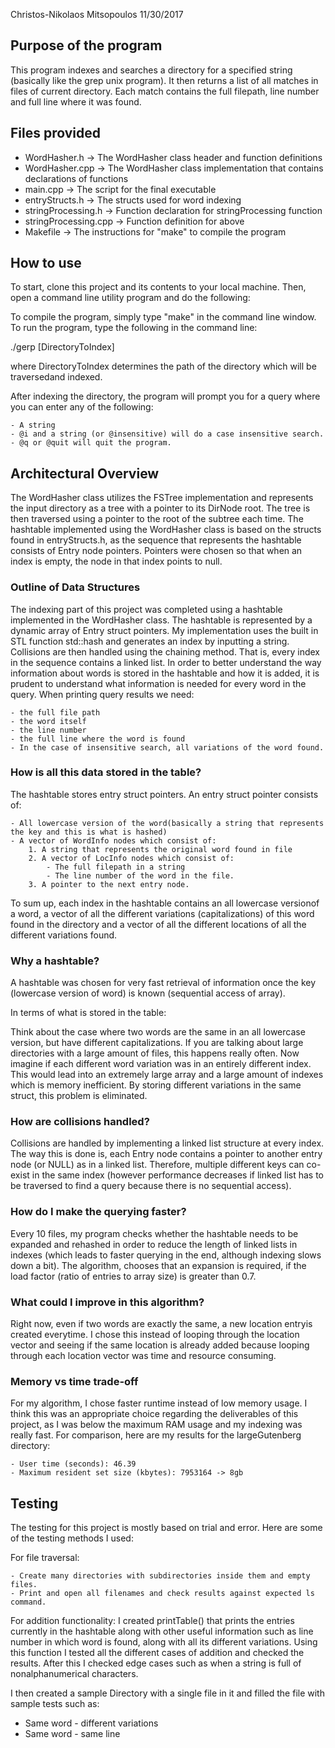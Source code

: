 Christos-Nikolaos Mitsopoulos
11/30/2017


## Purpose of the program

This program indexes and searches a directory for a specified string (basically like the grep unix program). It then returns a list of all matches
in files of current directory. Each match contains the full filepath, line number and full line where it was found.

## Files provided

- WordHasher.h -> The WordHasher class header and function definitions
- WordHasher.cpp -> The WordHasher class implementation that
					contains declarations of functions
- main.cpp -> The script for the final executable
- entryStructs.h -> The structs used for word indexing
- stringProcessing.h -> Function declaration for stringProcessing function
- stringProcessing.cpp -> Function definition for above
- Makefile -> The instructions for "make" to compile the program

## How to use
To start, clone this project and its contents to your local machine. Then, open a command line utility program and do the following:

To compile the program, simply type "make" in the command line window.
To run the program, type the following in the command line:

./gerp [DirectoryToIndex]

where DirectoryToIndex determines the path of the directory which will be traversedand indexed.

After indexing the directory, the program will prompt you for a query where you can enter any of the following:

	- A string
	- @i and a string (or @insensitive) will do a case insensitive search.
	- @q or @quit will quit the program.


## Architectural Overview

The WordHasher class utilizes the FSTree implementation and represents the input directory as a tree with a pointer to its DirNode root. The tree is then traversed using a pointer to the root of the subtree each time. The hashtable implemented using the WordHasher class is based on the structs found in entryStructs.h, as the sequence that represents the hashtable consists of Entry node pointers. Pointers were chosen so that when an index is empty, the node in that index points to null.

### Outline of Data Structures

The indexing part of this project was completed using a hashtable implemented in the WordHasher class. The hashtable is represented by a dynamic array
of Entry struct pointers. My implementation uses the built in STL function std::hash and generates an index by inputting a string. Collisions are 
then handled using the chaining method. That is, every index in the sequence contains a linked list. In order to better understand the way information
about words is stored in the hashtable and how it is added, it is prudent to understand what information is needed for every word in the query. 
When printing query results we need:

	- the full file path
	- the word itself
	- the line number
	- the full line where the word is found
	- In the case of insensitive search, all variations of the word found.

### How is all this data stored in the table?

The hashtable stores entry struct pointers. An entry struct pointer
consists of:
	
	- All lowercase version of the word(basically a string that represents the key and this is what is hashed)
	- A vector of WordInfo nodes which consist of:
		1. A string that represents the original word found in file
		2. A vector of LocInfo nodes which consist of:
			- The full filepath in a string
			- The line number of the word in the file.
		3. A pointer to the next entry node.

To sum up, each index in the hashtable contains an all lowercase versionof a word, a vector of all the different variations (capitalizations) of
this word found in the directory and a vector of all the different locations of all the different variations found.

### Why a hashtable?

A hashtable was chosen for very fast retrieval of information once the key (lowercase version of word) is known (sequential access of array).

In terms of what is stored in the table:

Think about the case where two words are the same in an all lowercase version, but have different capitalizations. If you are talking about
large directories with a large amount of files, this happens really often. Now imagine if each different word variation was in an entirely
different index. This would lead into an extremely large array and a large amount of indexes which is memory inefficient. By storing
different variations in the same struct, this problem is eliminated.

### How are collisions handled?

Collisions are handled by implementing a linked list structure at every index. The way this is done is, each Entry node contains a pointer to 
another entry node (or NULL) as in a linked list. Therefore, multiple different keys can co-exist in the same index (however performance
decreases if linked list has to be traversed to find a query because there is no sequential access).

### How do I make the querying faster?

Every 10 files, my program checks whether the hashtable needs to be expanded and rehashed in order to reduce the length of linked lists
in indexes (which leads to faster querying in the end, although indexing slows down a bit). The algorithm, chooses that an expansion
is required, if the load factor (ratio of entries to array size) is greater than 0.7.

### What could I improve in this algorithm?

Right now, even if two words are exactly the same, a new location entryis created everytime. I chose this instead of looping through the location
vector and seeing if the same location is already added because looping through each location vector was time and resource consuming.

### Memory vs time trade-off

For my algorithm, I chose faster runtime instead of low memory usage. I think this was an appropriate choice regarding the deliverables of 
this project, as I was below the maximum RAM usage and my indexing was really fast. For comparison, here are my results for the largeGutenberg directory:

	- User time (seconds): 46.39
	- Maximum resident set size (kbytes): 7953164 -> 8gb

## Testing

The testing for this project is mostly based on trial and error. Here are some of the testing methods I used:

For file traversal:

	- Create many directories with subdirectories inside them and empty files.
	- Print and open all filenames and check results against expected ls command.

For addition functionality:
I created printTable() that prints the entries currently in the hashtable along with other useful information such as line number in which word is found,
along with all its different variations. Using this function I tested all the different cases of addition and checked the results. After this I checked
edge cases such as when a string is full of nonalphanumerical characters.

I then created a sample Directory with a single file in it and filled the file with sample tests such as:
- Same word - different variations
- Same word - same line

